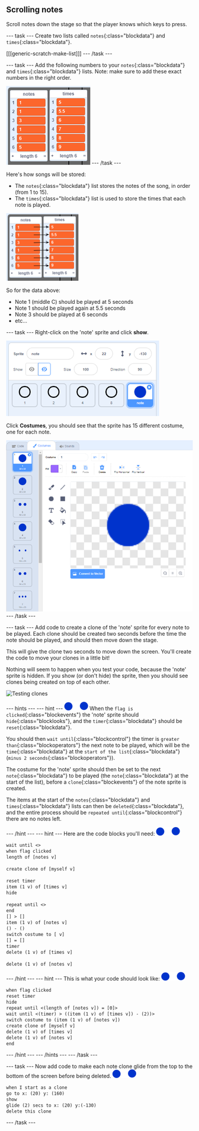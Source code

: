 ## Scrolling notes

Scroll notes down the stage so that the player knows which keys to press.

--- task ---
Create two lists called `notes`{:class="blockdata"} and `times`{:class="blockdata"}.

[[[generic-scratch-make-list]]]
--- /task ---

--- task ---
Add the following numbers to your `notes`{:class="blockdata"} and `times`{:class="blockdata"} lists. Note: make sure to add these exact numbers in the right order.

![Add notes and times to lists](images/lists-add.png)
--- /task ---

Here's how songs will be stored:

+ The `notes`{:class="blockdata"} list stores the notes of the song, in order (from 1 to 15).
+ The `times`{:class="blockdata"} list is used to store the times that each note is played.

![Explaining lists](images/lists-explain.png)

So for the data above:

+ Note 1 (middle C) should be played at 5 seconds
+ Note 1 should be played again at 5.5 seconds
+ Note 3 should be played at 6 seconds
+ etc...

--- task ---
Right-click on the 'note' sprite and click **show**.

![Show the bar sprite](images/note-show.png)

Click **Costumes**, you should see that the sprite has 15 different costume, one for each note.

![Bar sprite costumes](images/note-costumes.png)
--- /task ---

--- task ---
Add code to create a clone of the 'note' sprite for every note to be played. Each clone should be created two seconds before the time the note should be played, and should then move down the stage.

This will give the clone two seconds to move down the screen. You'll create the code to move your clones in a little bit!

Nothing will seem to happen when you test your code, because the 'note' sprite is hidden. If you show (or don't hide) the sprite, then you should see clones being created on top of each other.

![Testing clones](images/clones-test.png)

--- hints ---
--- hint ---
![note](images/note-sprite.png)
When the `flag is clicked`{:class="blockevents"} the 'note' sprite should `hide`{:class="blocklooks"}, and the `timer`{:class="blockdata"} should be `reset`{:class="blockdata"}.

You should then `wait until`{:class="blockcontrol"} the timer is `greater than`{:class="blockoperators"} the next note to be played, which will be the `time`{:class="blockdata"} at the `start of the list`{:class="blockdata"} (`minus 2 seconds`{:class="blockoperators"}).

The costume for the 'note' sprite should then be set to the next `note`{:class="blockdata"} to be played (the `note`{:class="blockdata"} at the start of the list), before a `clone`{:class="blockevents"} of the note sprite is created.

The items at the start of the `notes`{:class="blockdata"} and `times`{:class="blockdata"} lists can then be `deleted`{:class="blockdata"}, and the entire process should be `repeated until`{:class="blockcontrol"} there are no notes left.

--- /hint ---
--- hint ---
Here are the code blocks you'll need:
![note](images/note-sprite.png)
```blocks
wait until <>
when flag clicked
length of [notes v]

create clone of [myself v]

reset timer
item (1 v) of [times v]
hide

repeat until <>
end
[] > []
item (1 v) of [notes v]
() - ()
switch costume to [ v]
[] = []
timer
delete (1 v) of [times v]

delete (1 v) of [notes v]
```

--- /hint ---
--- hint ---
This is what your code should look like:
![note](images/note-sprite.png)
```blocks
when flag clicked
reset timer
hide
repeat until <(length of [notes v]) = [0]>
wait until <(timer) > ((item (1 v) of [times v]) - (2))>
switch costume to (item (1 v) of [notes v])
create clone of [myself v]
delete (1 v) of [times v]
delete (1 v) of [notes v]
end
```
--- /hint ---
--- /hints ---
--- /task ---

--- task ---
Now add code to make each note clone glide from the top to the bottom of the screen before being deleted.
![note](images/note-sprite.png)
```blocks
when I start as a clone
go to x: (20) y: (160)
show
glide (2) secs to x: (20) y:(-130)
delete this clone
```
--- /task ---
